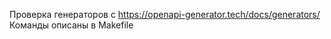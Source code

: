 Проверка генераторов с https://openapi-generator.tech/docs/generators/    
Команды описаны в Makefile
